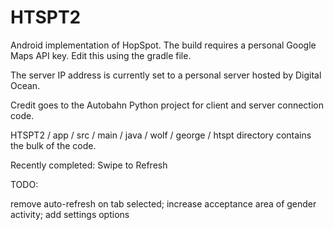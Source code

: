 HTSPT2
======
Android implementation of HopSpot. The build requires a personal Google Maps API key. Edit this using the gradle file.

The server IP address is currently set to a personal server hosted by Digital Ocean.

Credit goes to the Autobahn Python project for client and server connection code.

HTSPT2 / app / src / main / java / wolf / george / htspt directory contains the bulk of the code.

Recently completed: Swipe to Refresh

TODO:

remove auto-refresh on tab selected;
increase acceptance area of gender activity;
add settings options
